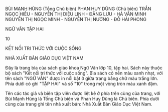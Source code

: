 BÙI MẠNH HÙNG (Tổng Chủ biên)
PHAN HUY DŨNG (Chủ biên)
TRẦN NGỌC HIẾU - NGUYỄN THỊ DIỆU LINH - ĐẶNG LƯU - HÀ VĂN MINH
NGUYỄN THỊ NGỌC MINH - NGUYỄN THỊ NƯƠNG - ĐỖ HẢI PHONG

NGỮ VĂN
TẬP HAI

10

KẾT NỐI TRI THỨC
VỚI CUỘC SỐNG

NHÀ XUẤT BẢN GIÁO DỤC VIỆT NAM

Đây là trang bìa của sách giáo khoa Ngữ Văn lớp 10, tập hai. Sách này thuộc bộ sách "Kết nối tri thức với cuộc sống". Bìa sách có nền màu xanh nhạt, với tên sách "NGỮ VĂN" được in nổi bật ở giữa trang bằng chữ màu trắng lớn. Phía dưới có ghi "TẬP HAI" và số "10" trong một vòng tròn màu xanh đậm.

Tên các tác giả và biên tập viên được liệt kê ở phía trên cùng của trang, với Bùi Mạnh Hùng là Tổng Chủ biên và Phan Huy Dũng là Chủ biên. Phía dưới cùng của trang ghi tên nhà xuất bản: Nhà Xuất Bản Giáo Dục Việt Nam.